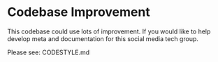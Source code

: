 # Codebase Improvement

This codebase could use lots of improvement.  If you would like to help develop meta and documentation for this social media tech group.

Please see: CODESTYLE.md

